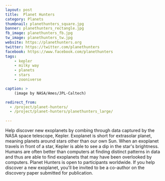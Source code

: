 ```yaml
---
layout: post
title:  Planet Hunters
category: Planets
thumbnail: planethunters_square.jpg
banner: planethunters_rectangle.jpg
fb_image: planethunters_fb.jpg
tw_image: planethunters_tw.jpg
website: https://planethunters.org
twitter: https://twitter.com/planethunters
facebook: https://www.facebook.com/planethunters
tags:
    - kepler
    - milky way
    - planets
    - stars
    - zooniverse

caption: >
    (image by NASA/Ames/JPL-Caltech)

redirect_from:
  - /project/planet-hunters/    
  - /project/planet-hunters/planethunters_large/
  
---
```

Help discover new exoplanets by combing through data captured by the NASA space telescope, Kepler. Exoplanet is  short for extrasolar planet, meaning planets around stars other than our own Sun. When an exoplanet travels in front of a star, Kepler is able to see a dip in the star's brightness. Humans are often better than computers at finding distinct patterns in data and thus are able to find exoplanets that may have been overlooked by computers. Planet Hunters is open to participants worldwide. If you help discover a new exoplanet, you'll be invited to be a co-author on the discovery paper submitted for publication.
